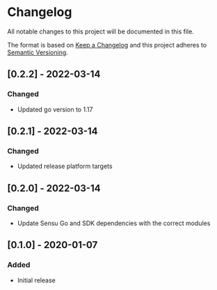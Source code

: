 # Changelog
All notable changes to this project will be documented in this file.

The format is based on [Keep a Changelog](http://keepachangelog.com/en/1.0.0/)
and this project adheres to [Semantic
Versioning](http://semver.org/spec/v2.0.0.html).

## [0.2.2] - 2022-03-14

### Changed
- Updated go version to 1.17

## [0.2.1] - 2022-03-14

### Changed
- Updated release platform targets

## [0.2.0] - 2022-03-14

### Changed
- Update Sensu Go and SDK dependencies with the correct modules

## [0.1.0] - 2020-01-07

### Added
- Initial release
